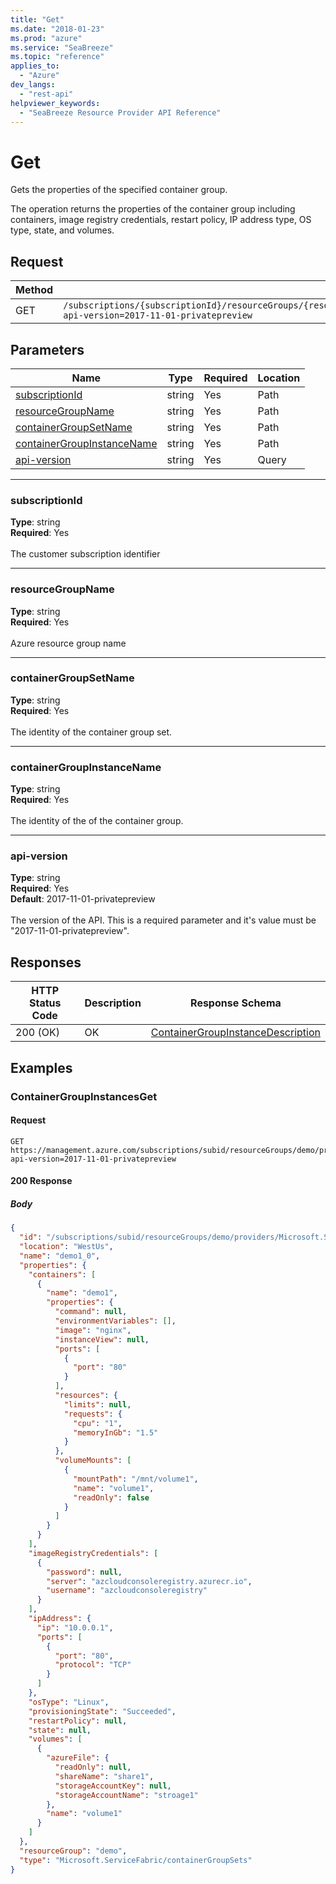 ```yaml
---
title: "Get"
ms.date: "2018-01-23"
ms.prod: "azure"
ms.service: "SeaBreeze"
ms.topic: "reference"
applies_to: 
  - "Azure"
dev_langs: 
  - "rest-api"
helpviewer_keywords: 
  - "SeaBreeze Resource Provider API Reference"
---
```

# Get
Gets the properties of the specified container group.

The operation returns the properties of the container group including containers, image registry credentials,
  restart policy, IP address type, OS type, state, and volumes.

## Request
| Method | Request URI |
| ------ | ----------- |
| GET | `/subscriptions/{subscriptionId}/resourceGroups/{resourceGroupName}/providers/Microsoft.ServiceFabric/containerGroupSets/{containerGroupSetName}/instances/{containerGroupInstanceName}?api-version=2017-11-01-privatepreview` |


## Parameters
| Name | Type | Required | Location |
| --- | --- | --- | --- |
| [subscriptionId](#subscriptionid) | string | Yes | Path |
| [resourceGroupName](#resourcegroupname) | string | Yes | Path |
| [containerGroupSetName](#containergroupsetname) | string | Yes | Path |
| [containerGroupInstanceName](#containergroupinstancename) | string | Yes | Path |
| [api-version](#api-version) | string | Yes | Query |

____
### subscriptionId
__Type__: string <br/>
__Required__: Yes<br/>
<br/>
The customer subscription identifier

____
### resourceGroupName
__Type__: string <br/>
__Required__: Yes<br/>
<br/>
Azure resource group name

____
### containerGroupSetName
__Type__: string <br/>
__Required__: Yes<br/>
<br/>
The identity of the container group set.

____
### containerGroupInstanceName
__Type__: string <br/>
__Required__: Yes<br/>
<br/>
The identity of the of the container group.

____
### api-version
__Type__: string <br/>
__Required__: Yes<br/>
__Default__: 2017-11-01-privatepreview <br/>
<br/>
The version of the API. This is a required parameter and it's value must be "2017-11-01-privatepreview".

## Responses

| HTTP Status Code | Description | Response Schema |
| --- | --- | --- |
| 200 (OK) | OK<br/> | [ContainerGroupInstanceDescription](seabreeze-model-containergroupinstancedescription.md) |


## Examples

### ContainerGroupInstancesGet

#### Request
```
GET https://management.azure.com/subscriptions/subid/resourceGroups/demo/providers/Microsoft.ServiceFabric/containerGroupSets/demo1/instances/demo1_0?api-version=2017-11-01-privatepreview
```

#### 200 Response
##### Body
```json
{
  "id": "/subscriptions/subid/resourceGroups/demo/providers/Microsoft.ServiceFabric/containerGroupSets/demo1/instances/demo1_0",
  "location": "WestUs",
  "name": "demo1_0",
  "properties": {
    "containers": [
      {
        "name": "demo1",
        "properties": {
          "command": null,
          "environmentVariables": [],
          "image": "nginx",
          "instanceView": null,
          "ports": [
            {
              "port": "80"
            }
          ],
          "resources": {
            "limits": null,
            "requests": {
              "cpu": "1",
              "memoryInGb": "1.5"
            }
          },
          "volumeMounts": [
            {
              "mountPath": "/mnt/volume1",
              "name": "volume1",
              "readOnly": false
            }
          ]
        }
      }
    ],
    "imageRegistryCredentials": [
      {
        "password": null,
        "server": "azcloudconsoleregistry.azurecr.io",
        "username": "azcloudconsoleregistry"
      }
    ],
    "ipAddress": {
      "ip": "10.0.0.1",
      "ports": [
        {
          "port": "80",
          "protocol": "TCP"
        }
      ]
    },
    "osType": "Linux",
    "provisioningState": "Succeeded",
    "restartPolicy": null,
    "state": null,
    "volumes": [
      {
        "azureFile": {
          "readOnly": null,
          "shareName": "share1",
          "storageAccountKey": null,
          "storageAccountName": "stroage1"
        },
        "name": "volume1"
      }
    ]
  },
  "resourceGroup": "demo",
  "type": "Microsoft.ServiceFabric/containerGroupSets"
}
```

